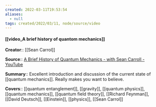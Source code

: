 ```yaml
---
created: 2022-03-11T19:53:54 
aliases:
  - null
tags: created/2022/03/11, node/source/video
---
```


#### [[video_A brief history of quantom mechanics]]

**Creator**:: [[Sean Carrol]]
 
**Source**:: [A Brief History of Quantum Mechanics - with Sean Carroll - YouTube](https://www.youtube.com/watch?v=5hVmeOCJjOU)

**Summary**:: Excellent introduction and discussion of the current state of [[quantum mechanics]]. Really makes you want to believe.

**Covers**:: [[quantum entanglement]], [[gravity]], [[quantum physics]], [[quantum mechanics]], [[quantum field theory]], [[Richard Feynman]], [[David Deutsch]], [[Einstein]], [[physics]], [[Sean Carrol]]

